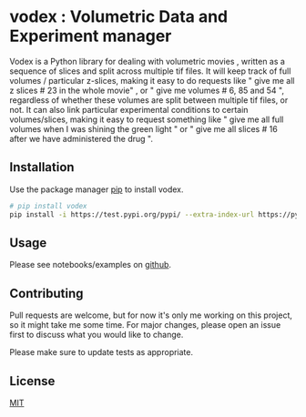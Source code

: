# vodex : Volumetric Data and Experiment manager
Vodex is a Python library for dealing with volumetric movies , written as a sequence of slices and split across multiple tif files.
It will keep track of full volumes / particular z-slices, making it easy to do requests like " give me all z slices # 23 in the whole movie" , or " give me volumes # 6, 85 and 54 ", regardless of whether these volumes are split between multiple tif files, or not. It can also link particular experimental conditions to certain volumes/slices, making it easy to request something like " give me all full volumes when I was shining the green light " or " give me all slices # 16 after we have administered the drug ".
## Installation

Use the package manager [pip](https://pip.pypa.io/en/stable/) to install vodex.

```bash
# pip install vodex
pip install -i https://test.pypi.org/pypi/ --extra-index-url https://pypi.org/simple vodex
```

## Usage

Please see notebooks/examples on [github](https://github.com/LemonJust/vodex).

## Contributing
Pull requests are welcome, but for now it's only me working on this project, so it might take me some time. For major changes, please open an issue first to discuss what you would like to change.

Please make sure to update tests as appropriate.

## License
[MIT](https://choosealicense.com/licenses/mit/)

